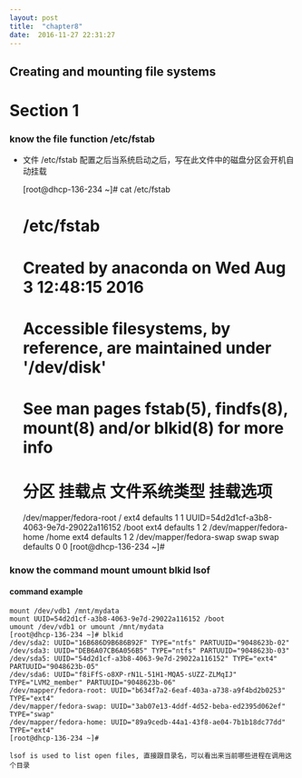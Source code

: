 ```yaml
---
layout: post
title:  "chapter8"
date:  2016-11-27 22:31:27
---
```


## Creating and mounting file systems

# Section 1

### know the file function /etc/fstab

* 文件 /etc/fstab 配置之后当系统启动之后，写在此文件中的磁盘分区会开机自动挂载

    [root@dhcp-136-234 ~]# cat /etc/fstab 
    
    #
    # /etc/fstab
    # Created by anaconda on Wed Aug  3 12:48:15 2016
    #
    # Accessible filesystems, by reference, are maintained under '/dev/disk'
    # See man pages fstab(5), findfs(8), mount(8) and/or blkid(8) for more info
    # 分区                   挂载点                 文件系统类型 挂载选项
    /dev/mapper/fedora-root /                       ext4    defaults        1 1
    UUID=54d2d1cf-a3b8-4063-9e7d-29022a116152 /boot ext4    defaults        1 2
    /dev/mapper/fedora-home /home                   ext4    defaults        1 2
    /dev/mapper/fedora-swap swap                    swap    defaults        0 0
    [root@dhcp-136-234 ~]# 

### know the command mount umount blkid lsof

#### command example

    mount /dev/vdb1 /mnt/mydata
    mount UUID=54d2d1cf-a3b8-4063-9e7d-29022a116152 /boot
    umount /dev/vdb1 or umount /mnt/mydata
    [root@dhcp-136-234 ~]# blkid 
    /dev/sda2: UUID="16B686D9B686B92F" TYPE="ntfs" PARTUUID="9048623b-02"
    /dev/sda3: UUID="DEB6A07CB6A056B5" TYPE="ntfs" PARTUUID="9048623b-03"
    /dev/sda5: UUID="54d2d1cf-a3b8-4063-9e7d-29022a116152" TYPE="ext4" PARTUUID="9048623b-05"
    /dev/sda6: UUID="f8iFfS-o8XP-rN1L-51H1-MQA5-sUZZ-ZLMqIJ" TYPE="LVM2_member" PARTUUID="9048623b-06"
    /dev/mapper/fedora-root: UUID="b634f7a2-6eaf-403a-a738-a9f4bd2b0253" TYPE="ext4"
    /dev/mapper/fedora-swap: UUID="3ab07e13-4ddf-4d52-beba-ed2395d062ef" TYPE="swap"
    /dev/mapper/fedora-home: UUID="89a9cedb-44a1-43f8-ae04-7b1b18dc77dd" TYPE="ext4"
    [root@dhcp-136-234 ~]# 
    
    lsof is used to list open files, 直接跟目录名，可以看出来当前哪些进程在调用这个目录
